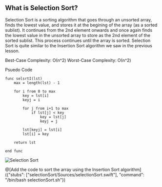 ## What is Selection Sort?

Selection Sort is a sorting algorithm that goes through an unsorted array, finds the lowest value, and stores it at the begining of the array (as a sorted sublist). It continues from the 2nd element onwards and once again finds the lowest value in the unsorted array to store as the 2nd element of the sorted sublist. This process continues until the array is sorted. Selection Sort is quite similar to the Insertion Sort algorithm we saw in the previous lesson.

Best-Case Complexity: О(n^2) 
Worst-Case Complexity: О(n^2) 

Psuedo Code
```
func selsrtI(lst)
    max = length(lst) - 1

    for i from 0 to max
        key = lst[i]
        keyj = i

        for j from i+1 to max
            if lst[j] < key
                key = lst[j]
                keyj = j

        lst[keyj] = lst[i]
        lst[i] = key

    return lst

end func
```

![Selection Sort](https://upload.wikimedia.org/wikipedia/commons/0/07/Udtag_sort_001.PNG)


@[Add the code to sort the array using the Insertion Sort algorithm]({"stubs": ["selectionSort/Sources/selectionSort.swift"], "command": "/bin/bash selectionSort.sh"})
